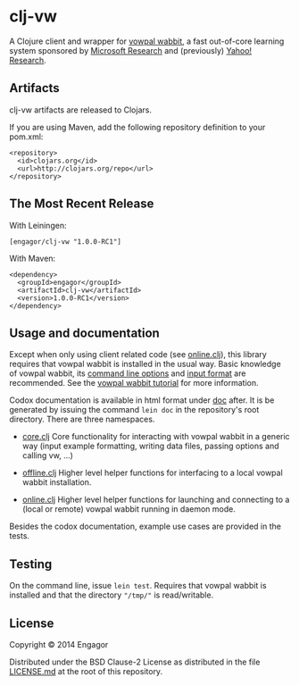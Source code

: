 # clj-vw

A Clojure client and wrapper for [vowpal
wabbit](https://github.com/JohnLangford/vowpal_wabbit/wiki), a fast out-of-core learning system
sponsored by [Microsoft Research](http://research.microsoft.com/en-us/) and (previously) [Yahoo!
Research](http://research.yahoo.com/node/1914).

## Artifacts

clj-vw artifacts are released to Clojars.

If you are using Maven, add the following repository definition to your pom.xml:

```
<repository>
  <id>clojars.org</id>
  <url>http://clojars.org/repo</url>
</repository>
```

## The Most Recent Release

With Leiningen:

```
[engagor/clj-vw "1.0.0-RC1"]
```

With Maven:

```
<dependency>
  <groupId>engagor</groupId>
  <artifactId>clj-vw</artifactId>
  <version>1.0.0-RC1</version>
</dependency>
```

## Usage and documentation

Except when only using client related code (see [online.clj](doc/clj-vw/clj-vw.online.html)), this
library requires that vowpal wabbit is installed in the usual way.  Basic knowledge of vowpal
wabbit, its [command line
options](https://github.com/JohnLangford/vowpal_wabbit/wiki/Command-line-arguments) and [input
format](https://github.com/JohnLangford/vowpal_wabbit/wiki/Input-format) are recommended. See the
[vowpal wabbit tutorial](https://github.com/JohnLangford/vowpal_wabbit/wiki/Tutorial) for more
information.

Codox documentation is available in html format under [doc](doc/index.html) after. It is be
generated by issuing the command `lein doc` in the repository's root directory. There are three
namespaces.

* [core.clj](doc/clj-vw.core.html)
  Core functionality for interacting with vowpal wabbit in a generic way (input example formatting,
  writing data files, passing options and calling vw, ...)

* [offline.clj](doc/clj-vw.offline.html)
  Higher level helper functions for interfacing to a local vowpal wabbit installation.

* [online.clj](doc/clj-vw.online.html)
  Higher level helper functions for launching and connecting to a (local or remote) vowpal wabbit
  running in daemon mode.

Besides the codox documentation, example use cases are provided in the tests.

## Testing

On the command line, issue `lein test`. Requires that vowpal wabbit is installed and that the
directory `"/tmp/"` is read/writable.

## License

Copyright © 2014 Engagor

Distributed under the BSD Clause-2 License as distributed in the file [LICENSE.md](LICENSE.md) at
the root of this repository.
